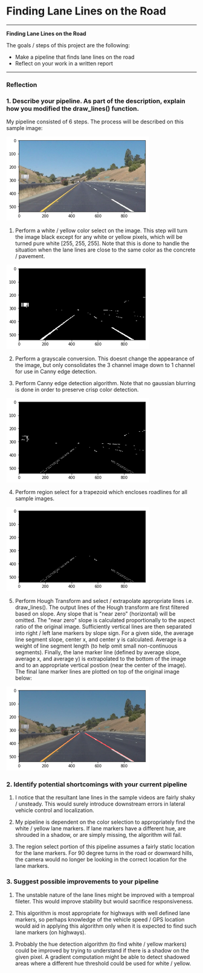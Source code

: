 # **Finding Lane Lines on the Road** 

---

**Finding Lane Lines on the Road**

The goals / steps of this project are the following:
* Make a pipeline that finds lane lines on the road
* Reflect on your work in a written report


[//]: # (Image References)

[RawImage]: ./reflection_images/RawImage.png "Raw Image"
[WY_Select]: ./reflection_images/WY_Select.png "White / Yellow Select"
[Canny]: ./reflection_images/Canny.png "Canny"
[Region]: ./reflection_images/Region.png "Region Select"
[Final]: ./reflection_images/Final.png "Final Result"

---

### Reflection

### 1. Describe your pipeline. As part of the description, explain how you modified the draw_lines() function.

My pipeline consisted of 6 steps. The process will be described on this sample image:

![alt text][RawImage]

1. Perform a white / yellow color select on the image. This step will turn the image black except for any white or yellow pixels,
which will be turned pure white [255, 255, 255]. Note that this is done to handle the situation when the lane lines are close to
the same color as the concrete / pavement.

![alt text][WY_Select]

2. Perform a grayscale conversion. This doesnt change the appearance of the image, but only consolidates the 3 channel image
down to 1 channel for use in Canny edge detection.

3. Perform Canny edge detection algorithm. Note that no gaussian blurring is done in order to preserve crisp color detection.

![alt text][Canny]

4. Perform region select for a trapezoid which encloses roadlines for all sample images.

![alt text][Region]

5. Perform Hough Transform and select / extrapolate appropriate lines i.e. draw_lines(). The output lines of the Hough transform are 
first filtered based on slope. Any slope that is "near zero" (horizontal) will be omitted. The "near zero" slope is calculated proportionally 
to the aspect ratio of the original image. Sufficiently vertical lines are then separated into right / left lane markers by slope sign.
For a given side, the average line segment slope, center x, and center y is calculated. Average is a weight of line segment length
(to help omit small non-continuous segments). Finally, the lane marker line (defined by average slope, average x, and average y) is
extrapolated to the bottom of the image and to an appropriate vertical postion (near the center of the image). The final lane marker
lines are plotted on top of the original image below:

![alt text][Final]


### 2. Identify potential shortcomings with your current pipeline


1. I notice that the resultant lane lines in the sample videos are fairly shaky / unsteady. This would surely introduce downstream errors in
lateral vehicle control and localization.

2. My pipeline is dependent on the color selection to appropriately find the white / yellow lane markers. If lane markers have a different hue,
are shrouded in a shadow, or are simply missing, the algorithm will fail.

3. The region select portion of this pipeline assumes a fairly static location for the lane markers. For 90 degree turns in the road or downward hills,
the camera would no longer be looking in the correct location for the lane markers.


### 3. Suggest possible improvements to your pipeline

1. The unstable nature of the lane lines might be improved with a temproal fileter. This would improve stability but would sacrifice responsiveness.

2. This algorithm is most appropriate for highways with well defined lane markers, so perhaps knowledge of the vehicle speed / GPS location would aid
in applying this algorithm only when it is expected to find such lane markers (on highways).

3. Probably the hue detection algorithm (to find white / yellow markers) could be improved by trying to understand if there is a shadow on the given pixel.
A gradient computation might be able to detect shadowed areas where a different hue threshold could be used for white / yellow.
